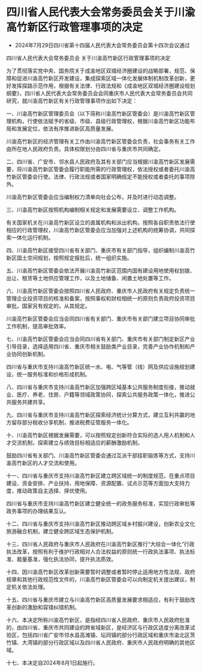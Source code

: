 # 四川省人民代表大会常务委员会关于川渝高竹新区行政管理事项的决定

- 2024年7月29日四川省第十四届人民代表大会常务委员会第十四次会议通过

<!-- INFO END -->

四川省人民代表大会常务委员会 关于川渝高竹新区行政管理事项的决定

为了贯彻落实党中央、国务院关于成渝地区双城经济圈建设的战略部署，规范、保障和促进川渝高竹新区开发建设，集成探索区域一体化发展体制机制改革创新，更好发挥探路示范作用，根据有关法律、行政法规和《成渝地区双城经济圈建设规划纲要》，四川省人民代表大会常务委员会会同重庆市人民代表大会常务委员会共同研究，就川渝高竹新区有关行政管理事项作出如下决定：

一、川渝高竹新区管理委员会（以下简称川渝高竹新区管委会）是川渝高竹新区管理机构，行使依法赋予的省级、市级、县级行政管理权，根据川渝高竹新区功能布局和发展定位，依法有序推进新区高质量发展。

川渝高竹新区的经济管理有关工作由川渝高竹新区管委会负责，社会事务有关工作由所在地人民政府负责。具体权限划分由四川省与重庆市共同确定。

二、四川省、广安市、邻水县人民政府及其有关部门应当根据川渝高竹新区发展需要，将川渝高竹新区管委会履行职能所需的行政管理权，依法授权或者委托川渝高竹新区管委会行使。法律、行政法规或者国家明确规定不能授权或者委托的事项除外。

川渝高竹新区管委会应当编制权力清单向社会公布，并及时进行动态调整。

三、川渝高竹新区按照机构编制相关规定和发展需要设立、调整工作机构。

有关国家机关在川渝高竹新区设立的直属机构和派出机构，按照各自职责依法行使相应的行政管理权，川渝高竹新区管委会应当加强对上述机构的统筹协调，共同探索一体化运行机制。

四、川渝高竹新区接受四川省有关部门、重庆市有关部门指导，组织编制川渝高竹新区国土空间规划，按照规定报批后，统一组织实施。

五、川渝高竹新区管委会依法开展川渝高竹新区范围内国有建设用地使用权划拨、出让、租赁等土地供应管理工作，以及土地储备、闲置土地处置等工作。

六、川渝高竹新区管委会按照四川省人民政府、重庆市人民政府有关规定负责统一管理企业投资项目的核准和备案，按照事权和财权相统一的原则负责政府投资项目审批。国家另有规定的，从其规定。

川渝高竹新区管委会应当会同四川省有关部门、重庆市有关部门建立项目协同审批工作机制，提高审批效率。

七、川渝高竹新区管委会应当会同四川省有关部门、重庆市有关部门制定新区产业引导目录，选择适用四川省、重庆市相关鼓励类产业目录，完善产业协作机制和产业协同创新机制。

四川省与重庆市支持川渝高竹新区统一水、电、气等管（线）网及供应设施规划建设，统一服务标准和价格形成机制。

八、四川省与重庆市支持川渝高竹新区加强跨区域基本公共服务制度衔接，推动就业、医疗、养老、住房、户籍等领域政策协同，探索公共服务政策一体化，推进公共服务共建共享。

九、四川省与重庆市支持川渝高竹新区探索经济统计分算方式，建立互利共赢的地方留存部分税收分享机制，推进税费征管服务一体化。

十、川渝高竹新区根据发展需要，可以按照规定创新符合实际的选人用人机制和人才交流机制，探索建立与绩效目标相适应的薪酬激励机制。

鼓励四川省有关部门、川渝高竹新区管委会通过互派干部挂职锻炼等方式，支持川渝高竹新区的人才交流和使用。

十一、四川省与重庆市支持川渝高竹新区建立跨区域统一的制度规范，在重点项目建设、资金安排、产业扶持、用地保障、资源配置、试点示范等方面加大支持力度，推动政策自主选择、择优使用。

四川省与重庆市支持川渝高竹新区建立健全统一的政务服务标准，实现行政审批等政务事项的办理结果互认。

十二、四川省与重庆市支持川渝高竹新区推动跨区域乡村振兴建设，创新农业文化旅游融合机制，建立健全跨区域生态保护机制。

十三、四川省人民政府与重庆市人民政府在川渝高竹新区推行“大综合一体化”行政执法改革，按照有利于维护行政相对人合法权益的原则统一行政执法事项、执法标准、裁量基准，强化执法协同，提升执法质效。

十四、因川渝高竹新区改革创新需要暂时调整或者暂时停止适用地方性法规、政府规章和其他行政规范性文件的，川渝高竹新区管委会可以向制定机关提出建议，制定机关依法处理。

十五、四川省与重庆市建立与川渝高竹新区高质量发展要求相适应，有利于鼓励改革创新的激励和容错纠错机制。

十六、本决定所称川渝高竹新区，是指经四川省人民政府、重庆市人民政府批准的，由四川省、重庆市共同建设的跨省域新区，是经济区与行政区适度分离改革试验区，包括四川省广安市邻水县高滩镇、坛同镇的部分行政区域和重庆市渝北区茨竹镇、大湾镇的部分行政区域以及四川省人民政府、重庆市人民政府明确的其他区域。

十七、本决定自2024年8月1日起施行。
